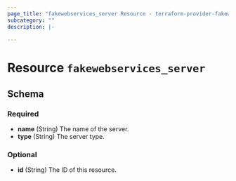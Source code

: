 ```yaml
---
page_title: "fakewebservices_server Resource - terraform-provider-fakewebservices"
subcategory: ""
description: |-
  
---
```


# Resource `fakewebservices_server`





## Schema

### Required

- **name** (String) The name of the server.
- **type** (String) The server type.

### Optional

- **id** (String) The ID of this resource.


